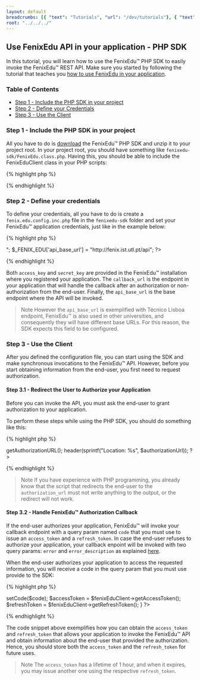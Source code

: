 ```yaml
---
layout: default
breadcrumbs: [{ "text": "Tutorials", "url": "/dev/tutorials"}, { "text": "Use FenixEdu API in your application", "url": "/dev/tutorials/use-fenixedu-api-in-your-application" }, { "text": "PHP SDK", "url": "/dev/tutorials/use-fenixedu-api-in-your-application/php-sdk" }]
root: "../../../"
---
```


## Use FenixEdu API in your application - PHP SDK

In this tutorial, you will learn how to use the FenixEdu™ PHP SDK to easily invoke the FenixEdu™ REST API. Make sure you started by following the tutorial that teaches you [how to use FenixEdu in your application][use-fenix-edu-in-your-application-tutorial].

### Table of Contents
* [Step 1 - Include the PHP SDK in your project](#step_1__include_the_php_sdk_in_your_project)
* [Step 2 - Define your Credentials](#step_2__define_your_credentials)
* [Step 3 - Use the Client](#step_3__use_the_client)

### Step 1 - Include the PHP SDK in your project

All you have to do is [download][FenixEduPHPSDK] the FenixEdu™ PHP SDK and unzip it to your project root. In your project root, you should have something like ```fenixedu-sdk/FenixEdu.class.php```. Having this, you should be able to include the FenixEduClient class in your PHP scripts:

{% highlight php %}
<?php
  require_once("fenixedu-sdk/FenixEduClient.class.php")
?>
{% endhighlight %}


### Step 2 - Define your credentials

To define your credentials, all you have to do is create a ```fenix.edu.config.inc.php``` file in the ```fenixedu-sdk``` folder and set your FenixEdu™ application credentials, just like in the example below:

{% highlight php %}
<?php
  $_FENIX_EDU['access_key']   = "123524412";
  $_FENIX_EDU['secret_key']   = "HhU3BB3hJ9h3n2Bhsz";
  $_FENIX_EDU['callback_url'] = "http://<your_application_callback_url>";
  $_FENIX_EDU['api_base_url'] = "http://fenix.ist.utl.pt/api";
?>
{% endhighlight %}

Both ```access_key``` and ```secret_key``` are provided in the FenixEdu™ installation where you registered your application. The ```callback_url``` is the endpoint in your application that will handle the callback after an authorization or non-authorization from the end-user. Finally, the ```api_base_url``` is the base endpoint where the API will be invoked.

> <span>Note</span>
> However the ```api_base_url``` is exemplified with Técnico Lisboa endpoint, FenixEdu™ is also used in other universities, and consequently they will have different base URLs. For this reason, the SDK expects this field to be configured.

### Step 3 - Use the Client

After you defined the configuration file, you can start using the SDK and make synchronous invocations to the FenixEdu™ API. However, before you start obtaining information from the end-user, you first need to request authorization.

#### Step 3.1 - Redirect the User to Authorize your Application

Before you can invoke the API, you must ask the end-user to grant authorization to your application. 

To perform these steps while using the PHP SDK, you should do something like this:

{% highlight php %}
<?php
  require_once("fenixedu-sdk/FenixEduClient.class.php")

  $fenixEduClient = FenixEduClient::getSingleton();
  $authorizationUrl = $fenixEduClient->getAuthorizationURL();

  header(sprintf("Location: %s", $authorizationUrl));
?>
{% endhighlight %}

> <span>Note</span>
> If you have experience with PHP programming, you already know that the script that redirects the end-user to the ```authorization_url``` must not write anything to the output, or the redirect will not work.

#### Step 3.2 - Handle FenixEdu™ Authorization Callback

If the end-user authorizes your application, FenixEdu™ will invoke your callback endpoint with a query param named ```code``` that you must use to issue an ```access_token``` and a ```refresh_token```. In case the end-user refuses to authorize your application, your callback enpoint will be invoked with two query params: ```error``` and ```error_description``` as explained [here][RequestUserPermissionPage].

When the end-user authorizes your application to access the requested information, you will receive a code in the query param that you must use provide to the SDK:

{% highlight php %}
<?php

  if(isset($_GET['error'])) {
    // The end-user refused to give your application authorization.
  } else if(isset($_GET['code'])) {
    $code = $_GET['code'];
    $fenixEduClient = FenixEduClient::getSingleton();
    $fenixEduClient->setCode($code);
    $accessToken = $fenixEduClient->getAccessToken();
    $refreshToken = $fenixEduClient->getRefreshToken();
  }

?>
{% endhighlight %}

The code snippet above exemplifies how you can obtain the ```access_token``` and ```refresh_token``` that allows your application to invoke the FenixEdu™ API and obtain information about the end-user that provided the authorization. Hence, you should store both the ```access_token``` and the ```refresh_token``` for future uses.

> <span>Note</span> 
> The ```access_token``` has a lifetime of 1 hour, and when it expires, you may issue another one using the respective ```refresh_token```.


[use-fenix-edu-in-your-application-tutorial]: /dev/tutorials/use-fenixedu-api-in-your-application
[RequestUserPermissionPage]: /dev/tutorials/use-fenixedu-api-in-your-application/#step_22__request_the_user_permission
[FenixEduPHPSDK]: http://github.com/ist-dsi/fenixedu-php-sdk
